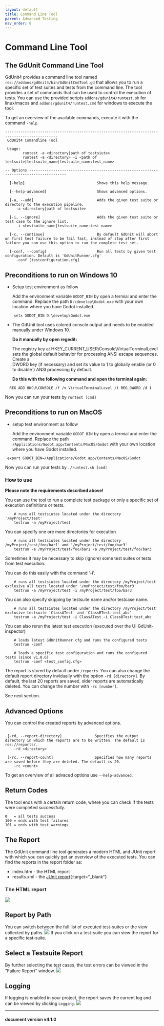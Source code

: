 ```yaml
---
layout: default
title: Command Line Tool
parent: Advanced Testing
nav_order: 8
---
```


# Command Line Tool

## The GdUnit Command Line Tool
GdUnit4 provides a command line tool named `res://addons/gdUnit4/bin/GdUnitCmdTool.gd` that allows you to run a specific set of test suites and tests from the command line. The tool provides a set of commands that can be used to control the execution of tests.
You can use the provided scripts `addons/gdunit4/runtest.sh` for linux/macos and `addons/gdunit4/runtest.cmd` for windows to execute the tool.

To get an overview of the available commands, execute it with the command `-help`.


```
----------------------------------------------------------------------------------------------
 GdUnit4 Comandline Tool

 Usage:
        runtest -a <directory|path of testsiute>
        runtest -a <directory> -i <path of testsuite|testsuite_name|testsuite_name:test_name>

-- Options ---------------------------------------------------------------------------------------

  [-help]                                 Shows this help message.

  [--help-advanced]                       Shows advanced options.

  [-a, --add]                             Adds the given test suite or directory to the execution pipeline.
     -a <directory|path of testsuite>

  [-i, --ignore]                          Adds the given test suite or test case to the ignore list.
     -i <testsuite_name|testsuite_name:test-name>

  [-c, --continue]                        By default GdUnit will abort on first test failure to be fail fast, instead of stop after first failure you can use this option to run the complete test set.

  [-conf, --config]                       Run all tests by given test configuration. Default is 'GdUnitRunner.cfg'
     -conf [testconfiguration.cfg]
```

## Preconditions to run on Windows 10
- Setup test environment as follow

  Add the environment variable `GODOT_BIN` by open a termial and enter the command.
  Replace the path `D:\develop\Godot.exe` with your own location where you have Godot installed.
```
    setx GODOT_BIN D:\develop\Godot.exe
```
- The GdUnit tool uses colored console output and needs to be enabled manually under Windows 10.

  **Do it manually by open regedit:**

  The registry key at HKEY_CURRENT_USER\Console\VirtualTerminalLevel sets the global default behavior for processing ANSI escape sequences. Create a     
  DWORD key (if necessary) and set its value to 1 to globally enable (or 0 to disable`) ANSI processing by default.
  
  **Do this with the following command and open the terminal again:**
```
  REG ADD HKCU\CONSOLE /f /v VirtualTerminalLevel /t REG_DWORD /d 1
```


Now you can run your tests by `runtest [cmd]`


## Preconditions to run on MacOS
- setup test environment as follow
  
  Add the environment variable `GODOT_BIN` by open a termial and enter the command.
  Replace the path `/Applications/Godot.app/Contents/MacOS/Godot` with your own location where you have Godot installed.
```
 export GODOT_BIN=/Applications/Godot.app/Contents/MacOS/Godot
``` 

Now you can run your tests by `./runtest.sh [cmd]`

### How to use
**Please note the requirements described above!**

You can use the tool to run a complete test package or only a specific set of execution definitions or tests.

```
    # runs all testsiutes located under the directory '/myProject/test'
    testrun -a /myProject/test
```

You can specify one ore more directories for execution
```
    # runs all testsiutes located under the directory /myProject/test/foo/bar1' and '/myProject/test/foo/bar3'
    testrun -a /myProject/test/foo/bar1 -a /myProject/test/foo/bar3
```

Sometimes it may be necessary to skip (ignore) some test suites or tests from test execution.

You can do this easily with the command '-i'.
```
    # runs all testsiutes located under the directory /myProject/test' exclusive all tests located under '/myProject/test/foo/bar3'
    testrun -a /myProject/test -i /myProject/test/foo/bar3
```
You can also specify skipping by testsuite name and/or testcase name.
```
    # runs all testsiutes located under the directory /myProject/test' exclusive testsuite 'ClassATest' and 'ClassBTest:test_abc'
    testrun -a /myProject/test -i ClassATest -i ClassBTest:test_abc
```

You can also rerun the latest test execution (executed over the UI GdUnit-inspector)
```
    # loads latest GdUnitRunner.cfg and runs the configured tests
    testrun -conf
```

```
    # loads a specific test configuration and runs the configured tests (since v1.0.6)
    testrun -conf <test_config.cfg>
```


The report is stored by default under `/reports`. You can also change the default report directory invidually with the option `-rd [directory]`.
By default, the last 20 reports are saved, older reports are automatically deleted. You can change the number with `-rc [number]`.

See next section.

## Advanced Options
You can control the created reports by advanced options.

```

 [-rd, --report-directory]               Specifies the output directory in which the reports are to be written. The default is res://reports/.
    -rd <directory>

 [-rc, --report-count]                   Specifies how many reports are saved before they are deleted. The default is 20.
    -rc <count>

```
To get an overview of all advaced options use `--help-advanced`.


## Return Codes
The tool ends with a certain return code, where you can check if the tests were completed successfully.
```
0   = all tests success
100 = ends with test failures
101 = ends with test warnings
```

## The Report
The GdUnit command line tool generates a modern HTML and JUnit report with which you can quickly get an overview of the executed tests. 
You can find the reports in the report folder as:
- index.htm - the HTML report
- results.xml - the [JUnit report](https://www.ibm.com/docs/en/developer-for-zos/14.1.0?topic=formats-junit-xml-format){:target="_blank"}


### The HTML report
![](/gdUnit4/assets/images/reports/GdUnit3Report-main.png)


## Report by Path
You can switch between the full list of executed test-suites or the view collected by paths.
![](/gdUnit4/assets/images/reports/GdUnit3Report-sort-by-path.png)
If you click on a test-suite you can view the report for a specific test-suite.

## Select a Testsuite Report
By further selecting the test cases, the test errors can be viewed in the "Failure Report" window.
![](/gdUnit4/assets/images/reports/GdUnit3Report-failure-report.png)

## Logging
If logging is enabled in your project, the report saves the current log and can be viewed by clicking `Logging`.
![](/gdUnit4/assets/images/reports/GdUnit3Report-logging.png)

---
<h4> document version v4.1.0 </h4>